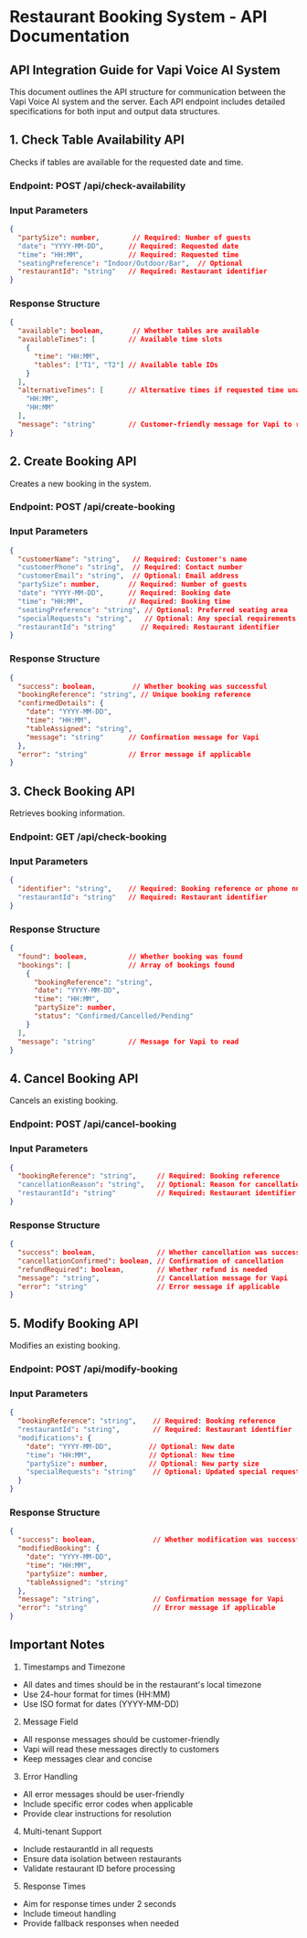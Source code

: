# Restaurant Booking System - API Documentation
## API Integration Guide for Vapi Voice AI System

This document outlines the API structure for communication between the Vapi Voice AI system and the server. Each API endpoint includes detailed specifications for both input and output data structures.

## 1. Check Table Availability API
Checks if tables are available for the requested date and time.

### Endpoint: POST /api/check-availability

### Input Parameters
```json
{
  "partySize": number,        // Required: Number of guests
  "date": "YYYY-MM-DD",      // Required: Requested date
  "time": "HH:MM",           // Required: Requested time
  "seatingPreference": "Indoor/Outdoor/Bar",  // Optional
  "restaurantId": "string"   // Required: Restaurant identifier
}
```

### Response Structure
```json
{
  "available": boolean,       // Whether tables are available
  "availableTimes": [        // Available time slots
    {
      "time": "HH:MM",
      "tables": ["T1", "T2"] // Available table IDs
    }
  ],
  "alternativeTimes": [      // Alternative times if requested time unavailable
    "HH:MM",
    "HH:MM"
  ],
  "message": "string"        // Customer-friendly message for Vapi to read
}
```

## 2. Create Booking API
Creates a new booking in the system.

### Endpoint: POST /api/create-booking

### Input Parameters
```json
{
  "customerName": "string",   // Required: Customer's name
  "customerPhone": "string",  // Required: Contact number
  "customerEmail": "string",  // Optional: Email address
  "partySize": number,       // Required: Number of guests
  "date": "YYYY-MM-DD",      // Required: Booking date
  "time": "HH:MM",           // Required: Booking time
  "seatingPreference": "string", // Optional: Preferred seating area
  "specialRequests": "string",   // Optional: Any special requirements
  "restaurantId": "string"      // Required: Restaurant identifier
}
```

### Response Structure
```json
{
  "success": boolean,         // Whether booking was successful
  "bookingReference": "string", // Unique booking reference
  "confirmedDetails": {
    "date": "YYYY-MM-DD",
    "time": "HH:MM",
    "tableAssigned": "string",
    "message": "string"      // Confirmation message for Vapi
  },
  "error": "string"          // Error message if applicable
}
```

## 3. Check Booking API
Retrieves booking information.

### Endpoint: GET /api/check-booking

### Input Parameters
```json
{
  "identifier": "string",    // Required: Booking reference or phone number
  "restaurantId": "string"   // Required: Restaurant identifier
}
```

### Response Structure
```json
{
  "found": boolean,          // Whether booking was found
  "bookings": [              // Array of bookings found
    {
      "bookingReference": "string",
      "date": "YYYY-MM-DD",
      "time": "HH:MM",
      "partySize": number,
      "status": "Confirmed/Cancelled/Pending"
    }
  ],
  "message": "string"        // Message for Vapi to read
}
```

## 4. Cancel Booking API
Cancels an existing booking.

### Endpoint: POST /api/cancel-booking

### Input Parameters
```json
{
  "bookingReference": "string",     // Required: Booking reference
  "cancellationReason": "string",   // Optional: Reason for cancellation
  "restaurantId": "string"          // Required: Restaurant identifier
}
```

### Response Structure
```json
{
  "success": boolean,               // Whether cancellation was successful
  "cancellationConfirmed": boolean, // Confirmation of cancellation
  "refundRequired": boolean,        // Whether refund is needed
  "message": "string",              // Cancellation message for Vapi
  "error": "string"                 // Error message if applicable
}
```

## 5. Modify Booking API
Modifies an existing booking.

### Endpoint: POST /api/modify-booking

### Input Parameters
```json
{
  "bookingReference": "string",    // Required: Booking reference
  "restaurantId": "string",        // Required: Restaurant identifier
  "modifications": {
    "date": "YYYY-MM-DD",         // Optional: New date
    "time": "HH:MM",              // Optional: New time
    "partySize": number,          // Optional: New party size
    "specialRequests": "string"    // Optional: Updated special requests
  }
}
```

### Response Structure
```json
{
  "success": boolean,              // Whether modification was successful
  "modifiedBooking": {
    "date": "YYYY-MM-DD",
    "time": "HH:MM",
    "partySize": number,
    "tableAssigned": "string"
  },
  "message": "string",             // Confirmation message for Vapi
  "error": "string"                // Error message if applicable
}
```

## Important Notes

1. Timestamps and Timezone
- All dates and times should be in the restaurant's local timezone
- Use 24-hour format for times (HH:MM)
- Use ISO format for dates (YYYY-MM-DD)

2. Message Field
- All response messages should be customer-friendly
- Vapi will read these messages directly to customers
- Keep messages clear and concise

3. Error Handling
- All error messages should be user-friendly
- Include specific error codes when applicable
- Provide clear instructions for resolution

4. Multi-tenant Support
- Include restaurantId in all requests
- Ensure data isolation between restaurants
- Validate restaurant ID before processing

5. Response Times
- Aim for response times under 2 seconds
- Include timeout handling
- Provide fallback responses when needed